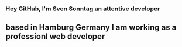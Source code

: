 ### Hey GitHub, I'm Sven Sonntag an attentive developer

## based in Hamburg Germany I am working as a professionl web developer
